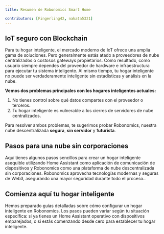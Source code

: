 ```yaml
---
title: Resumen de Robonomics Smart Home

contributors: [Fingerling42, nakata5321]
---
```


## IoT seguro con Blockchain 

Para tu hogar inteligente, el mercado moderno de IoT ofrece una amplia gama de soluciones. Pero generalmente estás atado a proveedores de nube centralizados o costosos gateways propietarios. Como resultado, como usuario siempre dependes del proveedor de hardware e infraestructura para ejecutar tu sistema inteligente. Al mismo tiempo, tu hogar inteligente no puede ser verdaderamente inteligente sin estadísticas y análisis en la nube.

<robo-wiki-video loop controls :videos="[{src: 'QmStCDsEHCYwVYvnDdmZBMnobPmrgZx3iJLm65b8XNzKQa', type:'mp4'}, {src: 'QmdZKkPJCa9GEN43iUBX81jfrFTDxcn7J6wWURrwNVwcKx', type:'webm'}]"  cover="covers/cover-3.png" />

**Vemos dos problemas principales con los hogares inteligentes actuales:**

1. No tienes control sobre qué datos compartes con el proveedor o terceros.
2. Tu hogar inteligente es vulnerable a los cierres de servidores de nube centralizados. 

<robo-wiki-picture src="home-assistant/ha-problems.png" />

Para resolver ambos problemas, te sugerimos probar Robonomics, nuestra nube descentralizada **segura**, **sin servidor** y **futurista**.

<robo-wiki-picture src="home-assistant/ha-robonomics.png" />

## Pasos para una nube sin corporaciones

Aquí tienes algunos pasos sencillos para crear un hogar inteligente asequible utilizando Home Assistant como aplicación de comunicación de dispositivos y Robonomics como una plataforma de nube descentralizada sin corporaciones. Robonomics aprovecha tecnologías modernas y seguras de Web3, asegurando una mayor seguridad durante todo el proceso..

<robo-wiki-picture src="home-assistant/robonomics-secure-blockchain-smart-home_3.png" />

## Comienza aquí tu hogar inteligente

Hemos preparado guías detalladas sobre cómo configurar un hogar inteligente en Robonomics. Los pasos pueden variar según tu situación específica: si ya tienes un Home Assistant operativo con dispositivos emparejados, o si estás comenzando desde cero para establecer tu hogar inteligente.

<robo-wiki-grid-element-wrapper textAlign="center" :columns="2" flexible>
  <robo-wiki-grid-element>
    <robo-wiki-button link="/docs/es/sub-activate/?topic=Upgrade Home Assistant OS" label="For Home Assistant users" block />
  </robo-wiki-grid-element>
  <robo-wiki-grid-element>
    <robo-wiki-button link="/docs/es/hass-image-install" label="For new users" block />
  </robo-wiki-grid-element>
</robo-wiki-grid-element-wrapper>
